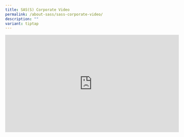 ```yaml
---
title: SAS(S) Corporate Video
permalink: /about-sass/sass-corporate-video/
description: ""
variant: tiptap
---
```

<iframe width="560" height="315" src="https://www.youtube.com/embed/thMtuAeAmko" title="YouTube video player" frameborder="0" allow="accelerometer; autoplay; clipboard-write; encrypted-media; gyroscope; picture-in-picture" allowfullscreen=""></iframe>